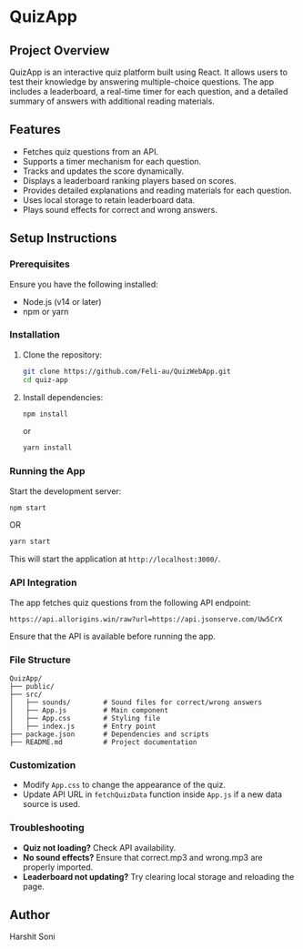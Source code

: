 # QuizApp

## Project Overview

QuizApp is an interactive quiz platform built using React. It allows users to test their knowledge by answering multiple-choice questions. The app includes a leaderboard, a real-time timer for each question, and a detailed summary of answers with additional reading materials.

## Features

- Fetches quiz questions from an API.
- Supports a timer mechanism for each question.
- Tracks and updates the score dynamically.
- Displays a leaderboard ranking players based on scores.
- Provides detailed explanations and reading materials for each question.
- Uses local storage to retain leaderboard data.
- Plays sound effects for correct and wrong answers.

## Setup Instructions

### Prerequisites

Ensure you have the following installed:

- Node.js (v14 or later)
- npm or yarn

### Installation

1. Clone the repository:
   ```sh
   git clone https://github.com/Feli-au/QuizWebApp.git
   cd quiz-app
   ```
2. Install dependencies:
   ```sh
   npm install
   ```
   or
   ```sh
   yarn install
   ```

### Running the App

Start the development server:

```sh
npm start
```

OR

```sh
yarn start
```

This will start the application at `http://localhost:3000/`.

### API Integration

The app fetches quiz questions from the following API endpoint:

```
https://api.allorigins.win/raw?url=https://api.jsonserve.com/Uw5CrX
```

Ensure that the API is available before running the app.

### File Structure

```
QuizApp/
├── public/
├── src/
│   ├── sounds/        # Sound files for correct/wrong answers
│   ├── App.js         # Main component
│   ├── App.css        # Styling file
│   ├── index.js       # Entry point
├── package.json       # Dependencies and scripts
├── README.md          # Project documentation
```

### Customization

- Modify `App.css` to change the appearance of the quiz.
- Update API URL in `fetchQuizData` function inside `App.js` if a new data source is used.

### Troubleshooting

- **Quiz not loading?** Check API availability.
- **No sound effects?** Ensure that correct.mp3 and wrong.mp3 are properly imported.
- **Leaderboard not updating?** Try clearing local storage and reloading the page.

## Author

Harshit Soni